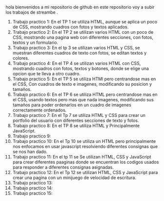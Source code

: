 hola bienvenidos a mi repositorio de github en este repositorio voy a subir los trabajos de streambe .

1. Trabajo practico 1: En el TP 1 se utiliza HTML, aunque se aplica un poco de CSS, mostrando cuadros con fotos y textos aplicados.
2. Trabajo practico 2: En el TP 2 se utilizan varios HTML con un poco de CSS, mostrando una pagina web con diferentes secciones, con fotos, textos y un formulario.
3. Trabajo practico 3: En el tp 3 se utilizan varios HTML y CSS, se muestran diferentes cuadros de texto con fotos, se editan textos y colores.
4. Trabajo practico 4: En el TP 4 se utilizan varios HTML con CSS, mostrando cuadros con fotos, textos y botones, donde se elige una opcion que te lleva a otro cuadro.
5. Trabajo practico 5: En el TP 5 se utiliza HTMl pero centrandose mas en el CSS, Con cuadros de texto e imagenes, modificando su posicion y tamaños.
6. Trabajo practico 6: En el TP 6 se utiliza HTML pero centrandose mas en el CSS, usando textos pero mas que nada imagenes, modificando sus tamaños para poder ordenarlos en un cuadro de imagenes correctamente ordenados.
7. Trabajo practico 7: En el Tp 7 se utiliza HTML y CSS para crear un portfolio del usuario con diferentes secciones de texto y fotos.
8. Trabajo practico 8: En el TP 8 se utiliza HTML y Principalmente JavaScript.
9. Trabajo practico 9:
10. Trabajo practico 10: En el Tp 10 se utiliza un HTML pero principalmente nos enfocamos en usar javascript resolviendo diferentes consignas que se nos han dado.
11. Trabajo practico 11: En el tp 11 se Se utilizan HTML, CSS y JavaScript para crear diferentes paaginas donde se encuentran los codigos usados para responder a diferentes consignas asignadas. 
12. Trabajo practico 12: En el Tp 12 se utilizan HTML, CSS y JavaScript para crear una pagina con un minijuego de velocidad de escritura. 
13. Trabajo practico 13: 
14. Trabajo practico 14: 
15. Trabajo practico 15:
